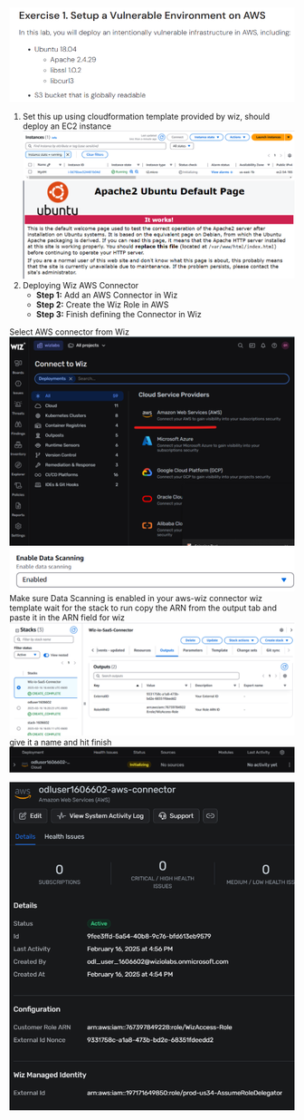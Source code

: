 

![](../../Assets/Pasted%20image%2020250216162341.png)
1. Set this up using cloudformation template provided by wiz, should deploy an EC2 instance  
![](../../Assets/Pasted%20image%2020250216162439.png)
![](../../Assets/Pasted%20image%2020250216162712.png)
1. Deploying Wiz AWS Connector
	- **Step 1:** Add an AWS Connector in Wiz
	- **Step 2:** Create the Wiz Role in AWS
	- **Step 3:** Finish defining the Connector in Wiz


Select AWS connector from Wiz
![](../../Assets/Pasted%20image%2020250216164042.png)
![](../../Assets/Pasted%20image%2020250216164329.png)
Make sure Data Scanning is enabled in your aws-wiz connector wiz template
wait for the stack to run
copy the ARN from the output tab and paste it in the ARN field for wiz
![](../../Assets/Pasted%20image%2020250216164933.png)
give it a name and hit finish 
![](../../Assets/Pasted%20image%2020250216165438.png)

![](../../Assets/Pasted%20image%2020250216165839.png)